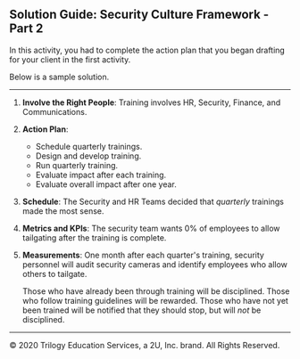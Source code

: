 ## Solution Guide: Security Culture Framework - Part 2

In this activity, you had to complete the action plan that you began drafting for your client in the first activity.

Below is a sample solution.

---

1. **Involve the Right People**: Training involves HR, Security, Finance, and Communications.

2. **Action Plan**:   
    - Schedule quarterly trainings.
    - Design and develop training.
    - Run quarterly training.
    - Evaluate impact after each training.
    - Evaluate overall impact after one year.
  
3. **Schedule**: The Security and HR Teams decided that _quarterly_ trainings made the most sense.

4. **Metrics and KPIs**: The security team wants 0% of employees to allow tailgating after the training is complete.

5. **Measurements**: One month after each quarter's training, security personnel will audit security cameras and identify employees who allow others to tailgate. 

    Those who have already been through training will be disciplined. Those who follow training guidelines will be rewarded. Those who have not yet been trained will be notified that they should stop, but will _not_ be disciplined.
---
© 2020 Trilogy Education Services, a 2U, Inc. brand. All Rights Reserved.
